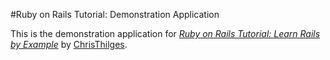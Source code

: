 #Ruby on Rails Tutorial: Demonstration Application

This is the demonstration application for [*Ruby on Rails Tutorial: Learn Rails by Example*](http://railstutorail.org) by [ChrisThilges](http://christhilges.com).